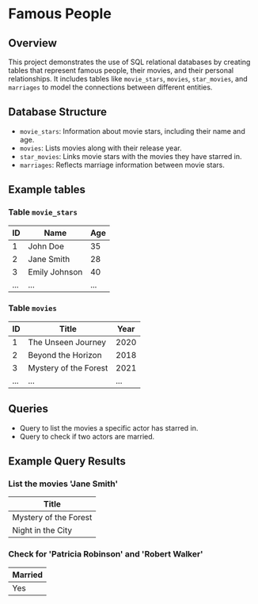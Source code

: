 # Famous People

## Overview
This project demonstrates the use of SQL relational databases by creating tables that represent famous people, their movies, and their personal relationships. It includes tables like `movie_stars`, `movies`, `star_movies`, and `marriages` to model the connections between different entities.

## Database Structure
- `movie_stars`: Information about movie stars, including their name and age.
- `movies`: Lists movies along with their release year.
- `star_movies`: Links movie stars with the movies they have starred in.
- `marriages`: Reflects marriage information between movie stars.

## Example tables

### Table `movie_stars`
| ID | Name            | Age |
|----|-----------------|-----|
| 1  | John Doe        | 35  |
| 2  | Jane Smith      | 28  |
| 3  | Emily Johnson   | 40  |
| ... | ...             | ... |

### Table `movies`
| ID | Title                  | Year |
|----|------------------------|------|
| 1  | The Unseen Journey     | 2020 |
| 2  | Beyond the Horizon     | 2018 |
| 3  | Mystery of the Forest  | 2021 |
| ... | ...                    | ... |


## Queries
- Query to list the movies a specific actor has starred in.
- Query to check if two actors are married.

## Example Query Results
### List the movies 'Jane Smith'
| Title                  |
|------------------------|
| Mystery of the Forest  |
| Night in the City      |

### Check for 'Patricia Robinson' and 'Robert Walker'
| Married |
|---------|
| Yes     |
